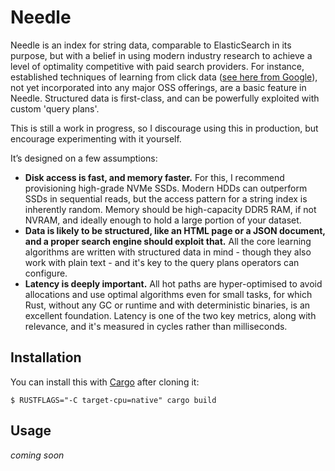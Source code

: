 # Needle

Needle is an index for string data, comparable to ElasticSearch in its purpose, but with a belief in using modern industry research to achieve a level of optimality competitive with paid search providers. For instance, established techniques of learning from click data ([see here from Google](https://static.googleusercontent.com/media/research.google.com/en//pubs/archive/36252.pdf)), not yet incorporated into any major OSS offerings, are a basic feature in Needle. Structured data is first-class, and can be powerfully exploited with custom 'query plans'.

This is still a work in progress, so I discourage using this in production, but encourage experimenting with it yourself.

It’s designed on a few assumptions:

- **Disk access is fast, and memory faster.** For this, I recommend provisioning high-grade NVMe SSDs. Modern HDDs can outperform SSDs in sequential reads, but the access pattern for a string index is inherently random. Memory should be high-capacity DDR5 RAM, if not NVRAM, and ideally enough to hold a large portion of your dataset.
- **Data is likely to be structured, like an HTML page or a JSON document, and a proper search engine should exploit that.** All the core learning algorithms are written with structured data in mind - though they also work with plain text - and it's key to the query plans operators can configure.
- **Latency is deeply important.** All hot paths are hyper-optimised to avoid allocations and use optimal algorithms even for small tasks, for which Rust, without any GC or runtime and with deterministic binaries, is an excellent foundation. Latency is one of the two key metrics, along with relevance, and it's measured in cycles rather than milliseconds.

## Installation

You can install this with [Cargo](https://cargo.rs) after cloning it:

```
$ RUSTFLAGS="-C target-cpu=native" cargo build
```

## Usage

_coming soon_